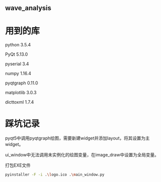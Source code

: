 ## wave_analysis

# 用到的库

python 3.5.4

PyQt 5.13.0

pyserial 3.4

numpy 1.16.4

pyqtgraph 0.11.0

matplotlib 3.0.3

dicttoxml 1.7.4

# 踩坑记录

pyqt5中调用pyqtgraph绘图，需要新建widget并添加layout，将其设置为主widget。

ui_window中无法调用未实例化的绘图变量，在image_draw中设置为全局变量。

打包EXE文件
```sh
pyinstaller -F -i .\logo.ico .\main_window.py
```